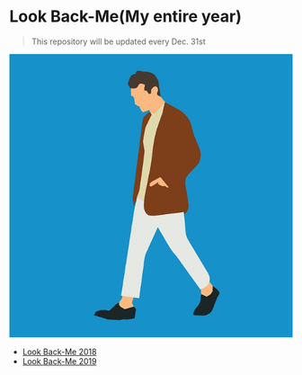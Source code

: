 # Look Back-Me(My entire year)

> This repository will be updated every Dec. 31st

![manwalk](figs/manwalk.jpg)

* [Look Back-Me 2018](LookBackMe2018.md)
* [Look Back-Me 2019](LookBackMe2019.md)